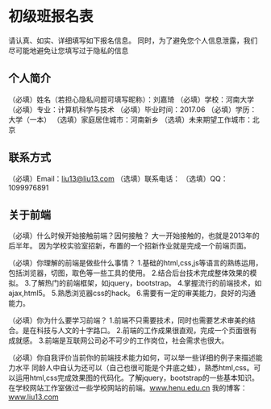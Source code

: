 # 初级班报名表

请认真、如实、详细填写如下报名信息。
同时，为了避免您个人信息泄露，我们尽可能地避免让您填写过于隐私的信息

## 个人简介

（必填）姓名（若担心隐私问题可填写昵称）：刘嘉琦
（必填）学校：河南大学
（必填）专业：计算机科学与技术
（必填）毕业时间：2017.06
（必填）学历：大学（一本）
（选填）家庭居住城市：河南新乡
（选填）未来期望工作城市：北京

## 联系方式

（必填）Email：liu13@liu13.com
（选填）联系电话：
（选填）QQ：1099976891

## 关于前端

（必填）什么时候开始接触前端？因何接触？
大一开始接触的，也就是2013年的后半年。
因为学校实验室招新，布置的一个招新作业就是完成一个前端页面。

（必填）你理解的前端是做些什么事情？
1.基础的html,css,js等语言的熟练运用，包括浏览器，切图，取色等一些工具的使用。
2.结合后台技术完成整体效果的模拟。
3.了解热门的前端框架，如jquery，bootstrap。
4.掌握流行的前端技术，如ajax,html5。
5.熟悉浏览器css的hack。
6.需要有一定的审美能力，良好的沟通能力。

（必填）你为什么要学习前端？
1.前端不只需要技术，同时也需要艺术审美的结合。是在科技与人文的十字路口。
2.前端的工作成果很直观，完成一个页面很有成就感。
3.前端是互联网公司必不可少的工作岗位，社会需求也很大。

（必填）你自我评价当前你的前端技术能力如何，可以举一些详细的例子来描述能力水平
同龄人中自认为还可以（自己也很可能是个井底之蛙），熟悉html,css。可以运用html,css完成效果图的代码化。了解jquery，bootstrap的一些基本知识。
在学校网站工作室做过一些学校网站的前端。www.henu.edu.cn
我的博客：www.liu13.com
